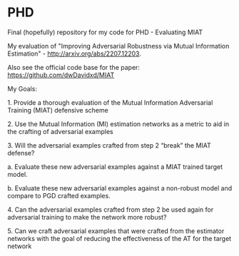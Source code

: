 # PHD
Final (hopefully) repository for my code for PHD - Evaluating MIAT

My evaluation of "Improving Adversarial Robustness via Mutual Information Estimation" - http://arxiv.org/abs/2207.12203. 

Also see the official code base for the paper: https://github.com/dwDavidxd/MIAT

My Goals: 
<p>1. Provide a thorough evaluation of the Mutual Information Adversarial Training (MIAT) defensive scheme
<p>2. Use the Mutual Information (MI) estimation networks as a metric to aid in the crafting of adversarial examples
<p>3. Will the adversarial examples crafted from step 2 “break” the MIAT defense?
<p>a. Evaluate these new adversarial examples against a MIAT trained target model.
<p>b. Evaluate these new adversarial examples against a non-robust model and compare to PGD crafted examples.
<p>4. Can the adversarial examples crafted from step 2 be used again for adversarial training to make the network more robust?
<p>5. Can we craft adversarial examples that were crafted from the estimator networks with the goal of reducing the effectiveness of the AT for the target network

